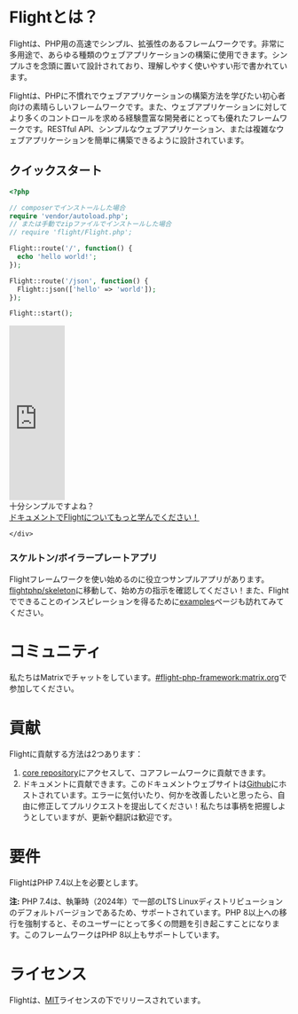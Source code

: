# Flightとは？

Flightは、PHP用の高速でシンプル、拡張性のあるフレームワークです。非常に多用途で、あらゆる種類のウェブアプリケーションの構築に使用できます。シンプルさを念頭に置いて設計されており、理解しやすく使いやすい形で書かれています。

Flightは、PHPに不慣れでウェブアプリケーションの構築方法を学びたい初心者向けの素晴らしいフレームワークです。また、ウェブアプリケーションに対してより多くのコントロールを求める経験豊富な開発者にとっても優れたフレームワークです。RESTful API、シンプルなウェブアプリケーション、または複雑なウェブアプリケーションを簡単に構築できるように設計されています。

## クイックスタート

```php
<?php

// composerでインストールした場合
require 'vendor/autoload.php';
// または手動でzipファイルでインストールした場合
// require 'flight/Flight.php';

Flight::route('/', function() {
  echo 'hello world!';
});

Flight::route('/json', function() {
  Flight::json(['hello' => 'world']);
});

Flight::start();
```

<div class="flight-block-video">
  <div class="row">
    <div class="col-12 col-md-6 position-relative video-wrapper">
      <iframe class="video-bg" width="100vw" height="315" src="https://www.youtube.com/embed/VCztp1QLC2c?si=W3fSWEKmoCIlC7Z5" title="YouTubeビデオプレーヤー" frameborder="0" allow="accelerometer; autoplay; clipboard-write; encrypted-media; gyroscope; picture-in-picture; web-share" allowfullscreen></iframe>
    </div>
    <div class="col-12 col-md-6 text-center mt-5 pt-5">
      <span class="fligth-title-video">十分シンプルですよね？</span>
      <br>
      <a href="https://docs.flightphp.com/learn">ドキュメントでFlightについてもっと学んでください！</a>

    </div>
  </div>
</div>

### スケルトン/ボイラープレートアプリ

Flightフレームワークを使い始めるのに役立つサンプルアプリがあります。[flightphp/skeleton](https://github.com/flightphp/skeleton)に移動して、始め方の指示を確認してください！また、Flightでできることのインスピレーションを得るために[examples](examples)ページも訪れてみてください。

# コミュニティ

私たちはMatrixでチャットをしています。[#flight-php-framework:matrix.org](https://matrix.to/#/#flight-php-framework:matrix.org)で参加してください。

# 貢献

Flightに貢献する方法は2つあります：

1. [core repository](https://github.com/flightphp/core)にアクセスして、コアフレームワークに貢献できます。
1. ドキュメントに貢献できます。このドキュメントウェブサイトは[Github](https://github.com/flightphp/docs)にホストされています。エラーに気付いたり、何かを改善したいと思ったら、自由に修正してプルリクエストを提出してください！私たちは事柄を把握しようとしていますが、更新や翻訳は歓迎です。

# 要件

FlightはPHP 7.4以上を必要とします。

**注:** PHP 7.4は、執筆時（2024年）で一部のLTS Linuxディストリビューションのデフォルトバージョンであるため、サポートされています。PHP 8以上への移行を強制すると、そのユーザーにとって多くの問題を引き起こすことになります。このフレームワークはPHP 8以上もサポートしています。

# ライセンス

Flightは、[MIT](https://github.com/flightphp/core/blob/master/LICENSE)ライセンスの下でリリースされています。